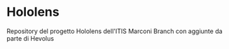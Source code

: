 # Hololens
Repository del progetto Hololens dell'ITIS Marconi 
Branch con aggiunte da parte di Hevolus
